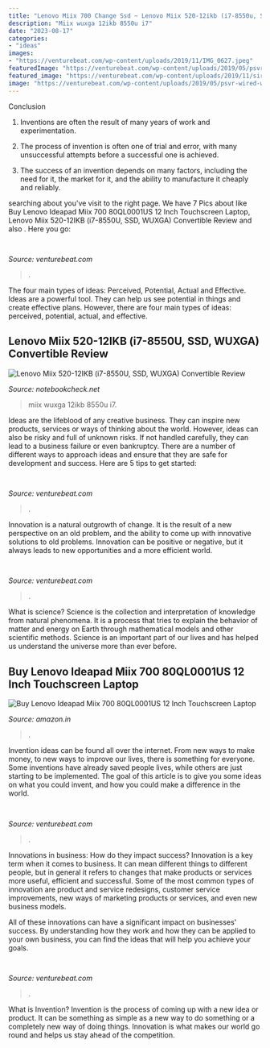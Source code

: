 ```yaml
---
title: "Lenovo Miix 700 Change Ssd ~ Lenovo Miix 520-12ikb (i7-8550u, Ssd, Wuxga) Convertible Review"
description: "Miix wuxga 12ikb 8550u i7"
date: "2023-08-17"
categories:
- "ideas"
images:
- "https://venturebeat.com/wp-content/uploads/2019/11/IMG_0627.jpeg"
featuredImage: "https://venturebeat.com/wp-content/uploads/2019/05/psvr-wired-wireless.png"
featured_image: "https://venturebeat.com/wp-content/uploads/2019/11/siriauthenticate.jpg"
image: "https://venturebeat.com/wp-content/uploads/2019/05/psvr-wired-wireless.png"
---
```



Conclusion
1. Inventions are often the result of many years of work and experimentation.
2. The process of invention is often one of trial and error, with many unsuccessful attempts before a successful one is achieved.

3. The success of an invention depends on many factors, including the need for it, the market for it, and the ability to manufacture it cheaply and reliably.

	

		
searching about  you've visit to the right page. We have 7 Pics about  like Buy Lenovo Ideapad Miix 700 80QL0001US 12 Inch Touchscreen Laptop, Lenovo Miix 520-12IKB (i7-8550U, SSD, WUXGA) Convertible Review and also . Here you go:
		
    
## 

<img loading=lazy src="https://venturebeat.com/wp-content/uploads/2019/05/5e629344fb3af32ef65a03e09f39d82f.png" onerror="this.onerror=null;this.src='https://tse4.mm.bing.net/th?id=OIP.CdILTAUL72l8sZEgi9UmAAAAAA&amp;pid=15.1';" alt="">

_Source: venturebeat.com_

>. 

	

The four main types of ideas: Perceived, Potential, Actual and Effective.
Ideas are a powerful tool. They can help us see potential in things and create effective plans. However, there are four main types of ideas: perceived, potential, actual, and effective.

    
## Lenovo Miix 520-12IKB (i7-8550U, SSD, WUXGA) Convertible Review

<img loading=lazy src="https://www.notebookcheck.net/fileadmin/_processed_/b/c/csm_NewFile16_fb25006b41.jpg" onerror="this.onerror=null;this.src='https://tse3.mm.bing.net/th?id=OIP.mzz8VWOXiC83oIprASko9AAAAA&amp;pid=15.1';" alt="Lenovo Miix 520-12IKB (i7-8550U, SSD, WUXGA) Convertible Review">

_Source: notebookcheck.net_

>miix wuxga 12ikb 8550u i7. 

	

Ideas are the lifeblood of any creative business. They can inspire new products, services or ways of thinking about the world. However, ideas can also be risky and full of unknown risks. If not handled carefully, they can lead to a business failure or even bankruptcy. There are a number of different ways to approach ideas and ensure that they are safe for development and success. Here are 5 tips to get started:

    
## 

<img loading=lazy src="https://venturebeat.com/wp-content/uploads/2019/11/siriauthenticate.jpg" onerror="this.onerror=null;this.src='https://tse2.mm.bing.net/th?id=OIP._qJp2BqJ9Z_5e-yCIY2NHgHaDR&amp;pid=15.1';" alt="">

_Source: venturebeat.com_

>. 

	

Innovation is a natural outgrowth of change. It is the result of a new perspective on an old problem, and the ability to come up with innovative solutions to old problems. Innovation can be positive or negative, but it always leads to new opportunities and a more efficient world.

    
## 

<img loading=lazy src="https://venturebeat.com/wp-content/uploads/2019/11/IMG_0627.jpeg" onerror="this.onerror=null;this.src='https://tse1.mm.bing.net/th?id=OIP.79piEcuSsqVz_UQn6SRnkwHaEV&amp;pid=15.1';" alt="">

_Source: venturebeat.com_

>. 

	

What is science?
Science is the collection and interpretation of knowledge from natural phenomena. It is a process that tries to explain the behavior of matter and energy on Earth through mathematical models and other scientific methods. Science is an important part of our lives and has helped us understand the universe more than ever before.

    
## Buy Lenovo Ideapad Miix 700 80QL0001US 12 Inch Touchscreen Laptop

<img loading=lazy src="https://images-na.ssl-images-amazon.com/images/I/71HzORX1eNL._SL1500_.jpg" onerror="this.onerror=null;this.src='https://tse3.mm.bing.net/th?id=OIP._z63RuLAV6zlrEf_GTe-FwHaEL&amp;pid=15.1';" alt="Buy Lenovo Ideapad Miix 700 80QL0001US 12 Inch Touchscreen Laptop">

_Source: amazon.in_

>. 

	

Invention ideas can be found all over the internet. From new ways to make money, to new ways to improve our lives, there is something for everyone. Some inventions have already saved people lives, while others are just starting to be implemented. The goal of this article is to give you some ideas on what you could invent, and how you could make a difference in the world.

    
## 

<img loading=lazy src="https://venturebeat.com/wp-content/uploads/2019/10/IMG_2307D-e1572529138577.jpeg" onerror="this.onerror=null;this.src='https://tse3.mm.bing.net/th?id=OIP.JH5oeQG4IfebxWuL_cwUiQHaFj&amp;pid=15.1';" alt="">

_Source: venturebeat.com_

>. 

	

Innovations in business: How do they impact success?
Innovation is a key term when it comes to business. It can mean different things to different people, but in general it refers to changes that make products or services more useful, efficient and successful.
Some of the most common types of innovation are product and service redesigns, customer service improvements, new ways of marketing products or services, and even new business models.

All of these innovations can have a significant impact on businesses' success. By understanding how they work and how they can be applied to your own business, you can find the ideas that will help you achieve your goals.

    
## 

<img loading=lazy src="https://venturebeat.com/wp-content/uploads/2019/05/psvr-wired-wireless.png" onerror="this.onerror=null;this.src='https://tse1.mm.bing.net/th?id=OIP.3GvezmhSqSoVXHYhYHKZwQHaDq&amp;pid=15.1';" alt="">

_Source: venturebeat.com_

>. 

	

What is Invention?
Invention is the process of coming up with a new idea or product. It can be something as simple as a new way to do something or a completely new way of doing things. Innovation is what makes our world go round and helps us stay ahead of the competition.

